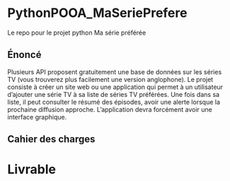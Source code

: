 # PythonPOOA_MaSeriePrefere
Le repo pour le projet python Ma série préférée

## Énoncé
Plusieurs API proposent gratuitement une base de données sur les séries TV (vous trouverez plus facilement une version anglophone).
Le projet consiste à créer un site web ou une application qui permet à un utilisateur d’ajouter une série TV à sa liste de séries TV préférées. Une fois dans sa liste, il peut consulter le résumé des épisodes, avoir une alerte lorsque la prochaine diffusion approche.
L’application devra forcément avoir une interface graphique.

## Cahier des charges
Livrable
========
